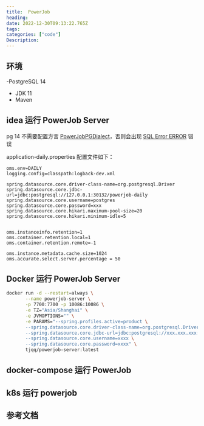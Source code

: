 ```yaml
---
title:  PowerJob
heading:  
date: 2022-12-30T09:13:22.765Z
tags: 
categories: ["code"]
Description:  
---
```

## 环境
-PostgreSQL 14
- JDK 11
- Maven 
 

## idea 运行 PowerJob Server

pg 14 不需要配置方言 [PowerJobPGDialect](https://www.yuque.com/powerjob/guidence/problem#DYCZ9)，否则会出现 [SQL Error ERROR](https://github.com/PowerJob/PowerJob/issues/509) 错误


application-daily.properties 配置文件如下：
```properties
oms.env=DAILY
logging.config=classpath:logback-dev.xml

spring.datasource.core.driver-class-name=org.postgresql.Driver
spring.datasource.core.jdbc-url=jdbc:postgresql://127.0.0.1:30132/powerjob-daily
spring.datasource.core.username=postgres
spring.datasource.core.password=xxx
spring.datasource.core.hikari.maximum-pool-size=20
spring.datasource.core.hikari.minimum-idle=5


oms.instanceinfo.retention=1
oms.container.retention.local=1
oms.container.retention.remote=-1

oms.instance.metadata.cache.size=1024
oms.accurate.select.server.percentage = 50

```

## Docker 运行 PowerJob Server

```bash
docker run -d --restart=always \
       --name powerjob-server \
       -p 7700:7700 -p 10086:10086 \
       -e TZ="Asia/Shanghai" \
       -e JVMOPTIONS="" \
       -e PARAMS="--spring.profiles.active=product \
       --spring.datasource.core.driver-class-name=org.postgresql.Driver \
       --spring.datasource.core.jdbc-url=jdbc:postgresql://xxx.xxx.xxx:3306/powerjob-daily \
       --spring.datasource.core.username=xxxx \
       --spring.datasource.core.password=xxxx" \
       tjqq/powerjob-server:latest
```

## docker-compose 运行 PowerJob



## k8s 运行 powerjob



## 参考文档

